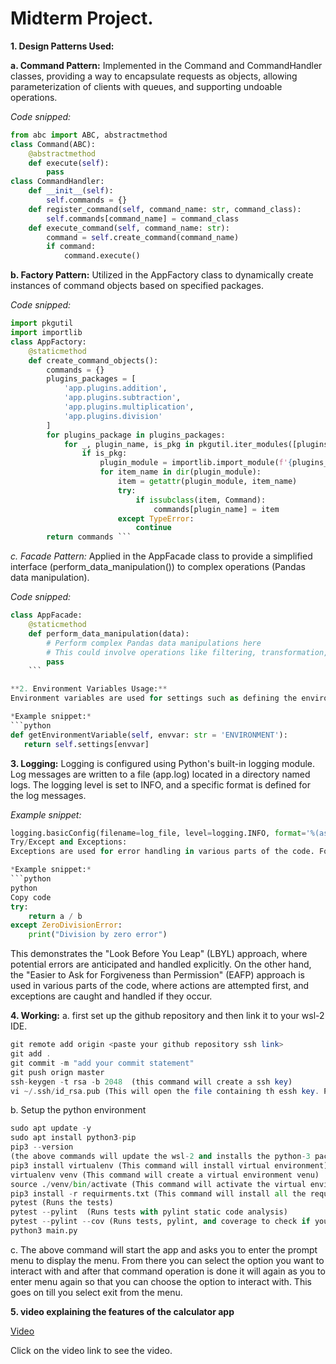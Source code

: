 # **Midterm Project.**

**1. Design Patterns Used:**

**a. Command Pattern:** Implemented in the Command and CommandHandler classes, providing a way to encapsulate requests as objects, allowing parameterization of clients with queues, and supporting undoable operations.

*Code snipped:*

```python
from abc import ABC, abstractmethod
class Command(ABC):
    @abstractmethod
    def execute(self):
        pass
class CommandHandler:
    def __init__(self):
        self.commands = {}
    def register_command(self, command_name: str, command_class):
        self.commands[command_name] = command_class
    def execute_command(self, command_name: str):
        command = self.create_command(command_name)
        if command:
            command.execute()
```
**b. Factory Pattern:** Utilized in the AppFactory class to dynamically create instances of command objects based on specified packages.

*Code snipped:*
```python
import pkgutil
import importlib
class AppFactory:
    @staticmethod
    def create_command_objects():
        commands = {}
        plugins_packages = [
            'app.plugins.addition',
            'app.plugins.subtraction',
            'app.plugins.multiplication',
            'app.plugins.division'
        ]
        for plugins_package in plugins_packages:
            for _, plugin_name, is_pkg in pkgutil.iter_modules([plugins_package.replace('.', '/')]):
                if is_pkg:  
                    plugin_module = importlib.import_module(f'{plugins_package}.{plugin_name}')
                    for item_name in dir(plugin_module):
                        item = getattr(plugin_module, item_name)
                        try:
                            if issubclass(item, Command):  
                                commands[plugin_name] = item
                        except TypeError:
                            continue
        return commands ```
```

*c. Facade Pattern:* Applied in the AppFacade class to provide a simplified interface (perform_data_manipulation()) to complex operations (Pandas data manipulation).

*Code snipped:*

```python
class AppFacade:
    @staticmethod
    def perform_data_manipulation(data):
        # Perform complex Pandas data manipulations here
        # This could involve operations like filtering, transformation, aggregation, etc.
        pass
    ```

**2. Environment Variables Usage:**
Environment variables are used for settings such as defining the environment (ENVIRONMENT), which defaults to 'TESTING'. These variables are loaded from a .env file using python-dotenv.

*Example snippet:*
```python
def getEnvironmentVariable(self, envvar: str = 'ENVIRONMENT'):
   return self.settings[envvar]
```

**3. Logging:**
Logging is configured using Python's built-in logging module. Log messages are written to a file (app.log) located in a directory named logs. The logging level is set to INFO, and a specific format is defined for the log messages.

*Example snippet:*
```python
logging.basicConfig(filename=log_file, level=logging.INFO, format='%(asctime)s - %(name)s - %(levelname)s - %(message)s')
Try/Except and Exceptions:
Exceptions are used for error handling in various parts of the code. For example, in the DivisionCommand class, a try/except block catches a ZeroDivisionError if the divisor is zero, and an error message is printed.

*Example snippet:*
```python
python
Copy code
try:
    return a / b
except ZeroDivisionError:
    print("Division by zero error")
```

This demonstrates the "Look Before You Leap" (LBYL) approach, where potential errors are anticipated and handled explicitly.
On the other hand, the "Easier to Ask for Forgiveness than Permission" (EAFP) approach is used in various parts of the code, where actions are attempted first, and exceptions are caught and handled if they occur.


**4. Working:**
a. first set up the github repository and then link it to your wsl-2 IDE.
    
```php
git remote add origin <paste your github repository ssh link>
git add .
git commit -m "add your commit statement"
git push orign master 
ssh-keygen -t rsa -b 2048  (this command will create a ssh key)
vi ~/.ssh/id_rsa.pub (This will open the file containing th essh key. Paste this key in the github profile ssh key section)
```
 
b. Setup the python environment

```python
sudo apt update -y
sudo apt install python3-pip
pip3 --version
(the above commands will update the wsl-2 and installs the python-3 packages)
pip3 install virtualenv (This command will install virtual environment)
virtualenv venv (This command will create a virtual environment venu)
source ./venv/bin/activate (This command will activate the virtual environment.)
pip3 install -r requirments.txt (This command will install all the required packages)
pytest (Runs the tests)
pytest --pylint  (Runs tests with pylint static code analysis)
pytest --pylint --cov (Runs tests, pylint, and coverage to check if you have all your code tested.)
python3 main.py 
```

c. The above command will start the app and asks you to enter the prompt menu to display the menu. From there you can select the option you want to interact with and after that command operation is done it will again as you to enter menu again so that you can choose the option to interact with. This goes on till you select exit from the menu.

**5. video explaining the features of the calculator app**

[Video](https://drive.google.com/file/d/1YozkMscs2g5La1fV8Mbo9scNzbT8_wxy/view?usp=drive_link)

Click on the video link to see the video.